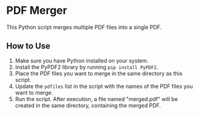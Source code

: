# PDF Merger

This Python script merges multiple PDF files into a single PDF.

## How to Use

1. Make sure you have Python installed on your system.
2. Install the PyPDF2 library by running `pip install PyPDF2`.
3. Place the PDF files you want to merge in the same directory as this script.
4. Update the `pdfiles` list in the script with the names of the PDF files you want to merge.
5. Run the script. After execution, a file named "merged.pdf" will be created in the same directory, containing the merged PDF.
